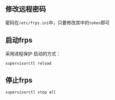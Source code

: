 ## 修改远程密码
密码在`/etc/frps.ini`中，只要修改其中的`token`即可

## 启动frps
采用进程保护
启动的方式：
```
supervisorctl reload 
```
## 停止frps
```
supervisorctl stop all 
```
